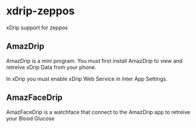 # xdrip-zeppos
xDrip support for zeppos

## AmazDrip
AmazDrip is a mini program. You must first install AmazDrip to view and retreive xDrip Data from your phone.

In xDrip you must enable xDrip Web Service in Inter App Settings.

## AmazFaceDrip
AmazFaceDrip is a watchface that connect to the AmazDrip app to retreive your Blood Glucose